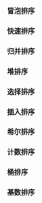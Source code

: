 ### 冒泡排序


### 快速排序


### 归并排序


### 堆排序


### 选择排序


### 插入排序

### 希尔排序

### 计数排序

### 桶排序

### 基数排序
